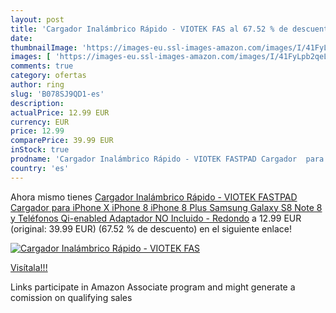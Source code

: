 ```yaml
---
layout: post
title: 'Cargador Inalámbrico Rápido - VIOTEK FAS al 67.52 % de descuento'
date: 
thumbnailImage: 'https://images-eu.ssl-images-amazon.com/images/I/41FyLpb2qeL._SL200_.jpg'
images: [ 'https://images-eu.ssl-images-amazon.com/images/I/41FyLpb2qeL._SL200_.jpg' ]
comments: true
category: ofertas
author: ring
slug: 'B078SJ9QD1-es'
description:
actualPrice: 12.99 EUR
currency: EUR
price: 12.99
comparePrice: 39.99 EUR
inStock: true
prodname: 'Cargador Inalámbrico Rápido - VIOTEK FASTPAD Cargador  para iPhone X  iPhone 8  iPhone 8 Plus  Samsung Galaxy S8  Note 8 y Teléfonos Qi-enabled  Adaptador NO Incluido  - Redondo'
country: 'es'
---
```


Ahora mismo tienes [Cargador Inalámbrico Rápido - VIOTEK FASTPAD Cargador  para iPhone X  iPhone 8  iPhone 8 Plus  Samsung Galaxy S8  Note 8 y Teléfonos Qi-enabled  Adaptador NO Incluido  - Redondo](https://www.amazon.es/dp/B078SJ9QD1/?tag=tolees-21) a 12.99 EUR (original: 39.99 EUR) (67.52 %  de descuento) en el siguiente enlace!

[![Cargador Inalámbrico Rápido - VIOTEK FAS](https://images-eu.ssl-images-amazon.com/images/I/41FyLpb2qeL._SL200_.jpg)](https://www.amazon.es/dp/B078SJ9QD1/?tag=tolees-21)

[Visítala!!!](https://www.amazon.es/dp/B078SJ9QD1/?tag=tolees-21)

Links participate in Amazon Associate program and might generate a comission on qualifying sales
